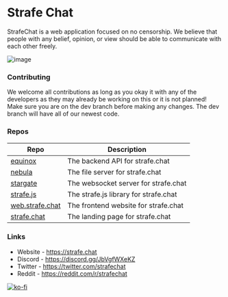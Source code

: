 # Strafe Chat
StrafeChat is a web application focused on no censorship. We believe that people with any belief,
opinion, or view should be able to communicate with each other freely.

![image](https://github.com/StrafeChat/.github/assets/67612593/ebba7e23-eb6e-4a58-86c6-2d9806c71d93)

### Contributing
We welcome all contributions as long as you okay it with any of the developers as they may already be working on this or it is not planned! Make sure you are on the dev branch before making any changes. The dev branch will have all of our newest code.

### Repos
| Repo | Description |
| ---- | ----------- |
| [equinox](https://github.com/StrafeChat/equinox) | The backend API for strafe.chat |
| [nebula](https://github.com/StrafeChat/nebula) | The file server for strafe.chat |
| [stargate](https://github.com/StrafeChat/stargate) | The websocket server for strafe.chat |
| [strafe.js](https://github.com/StrafeChat/strafe.js) | The strafe.js library for strafe.chat  |
| [web.strafe.chat](https://github.com/StrafeChat/web.strafe.chat) | The frontend website for strafe.chat |
| [strafe.chat](https://github.com/StrafeChat/strafe_chat) | The landing page for strafe.chat |

### Links
- Website - https://strafe.chat
- Discord - https://discord.gg/JbVgfWXeKZ
- Twitter - https://twitter.com/strafechat
- Reddit - https://reddit.com/r/strafechat

[![ko-fi](https://ko-fi.com/img/githubbutton_sm.svg)](https://ko-fi.com/O5O2MEDMO)
